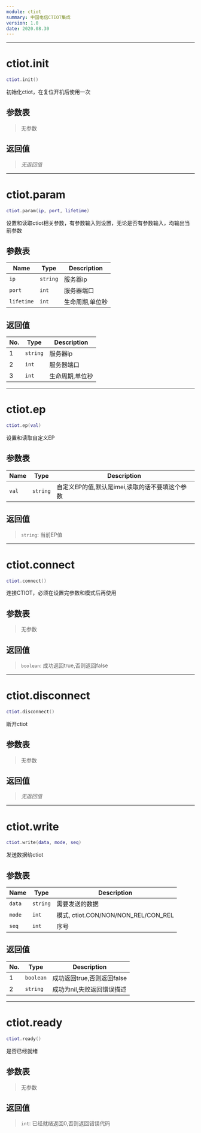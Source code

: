 ```yaml
---
module: ctiot
summary: 中国电信CTIOT集成
version: 1.0
date: 2020.08.30
---
```


--------------------------------------------------
# ctiot.init

```lua
ctiot.init()
```

初始化ctiot，在复位开机后使用一次

## 参数表

> 无参数

## 返回值

> *无返回值*


--------------------------------------------------
# ctiot.param

```lua
ctiot.param(ip, port, lifetime)
```

设置和读取ctiot相关参数，有参数输入则设置，无论是否有参数输入，均输出当前参数

## 参数表

Name | Type | Description
-----|------|--------------
`ip`|`string`| 服务器ip
`port`|`int`| 服务器端口
`lifetime`|`int`| 生命周期,单位秒

## 返回值

No. | Type | Description
----|------|--------------
1 |`string`| 服务器ip
2 |`int`| 服务器端口
3 |`int`| 生命周期,单位秒


--------------------------------------------------
# ctiot.ep

```lua
ctiot.ep(val)
```

设置和读取自定义EP

## 参数表

Name | Type | Description
-----|------|--------------
`val`|`string`| 自定义EP的值,默认是imei,读取的话不要填这个参数

## 返回值

> `string`: 当前EP值


--------------------------------------------------
# ctiot.connect

```lua
ctiot.connect()
```

连接CTIOT，必须在设置完参数和模式后再使用

## 参数表

> 无参数

## 返回值

> `boolean`: 成功返回true,否则返回false


--------------------------------------------------
# ctiot.disconnect

```lua
ctiot.disconnect()
```

断开ctiot

## 参数表

> 无参数

## 返回值

> *无返回值*


--------------------------------------------------
# ctiot.write

```lua
ctiot.write(data, mode, seq)
```

发送数据给ctiot

## 参数表

Name | Type | Description
-----|------|--------------
`data`|`string`| 需要发送的数据
`mode`|`int`| 模式, ctiot.CON/NON/NON_REL/CON_REL
`seq`|`int`| 序号

## 返回值

No. | Type | Description
----|------|--------------
1 |`boolean`| 成功返回true,否则返回false
2 |`string`| 成功为nil,失败返回错误描述


--------------------------------------------------
# ctiot.ready

```lua
ctiot.ready()
```

是否已经就绪

## 参数表

> 无参数

## 返回值

> `int`: 已经就绪返回0,否则返回错误代码


